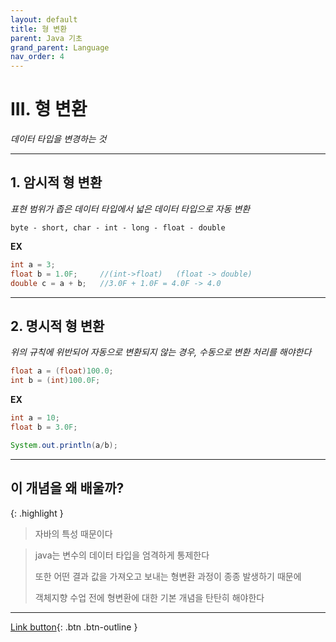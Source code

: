 ```yaml
---
layout: default
title: 형 변환
parent: Java 기초
grand_parent: Language
nav_order: 4
---
```


# III. 형 변환
_데이터 타입을 변경하는 것_

---

## 1. 암시적 형 변환
_표현 범위가 좁은 데이터 타입에서 넓은 데이터 타입으로 자동 변환_
```
byte - short, char - int - long - float - double
```

**EX**

```java
int a = 3;			
float b = 1.0F;		//(int->float)   (float -> double)
double c = a + b;	//3.0F + 1.0F = 4.0F -> 4.0
```

---

## 2. 명시적 형 변환
_위의 규칙에 위반되어 자동으로 변환되지 않는 경우, 수동으로 변환 처리를 해야한다_
```java
float a = (float)100.0;
int b = (int)100.0F;
```

**EX**

```java
int a = 10;
float b = 3.0F;

System.out.println(a/b);
```
---

## **이 개념을 왜 배울까?**

{: .highlight }
> 자바의 특성 때문이다

> java는 변수의 데이터 타입을 엄격하게 통제한다
>
> 또한 어떤 결과 값을 가져오고 보내는 형변환 과정이 종종 발생하기 때문에
>
> 객체지향 수업 전에 형변환에 대한 기본 개념을 탄탄히 해야한다

---

[Link button](https://opentutorials.org/course/1223/5330){: .btn .btn-outline }